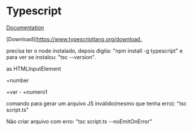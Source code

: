 # Typescript

[Documentation](https://www.typescriptlang.org/docs/)

[Download](https://www.typescriptlang.org/download_

precisa ter o node instalado, depois digita: "npm install -g typescript" e para ver se instalou: "tsc --version".

as HTMLInputElement

+number

+var      -     +numero1

comando para gerar um arquivo JS inválido(mesmo que tenha erro): "tsc script.ts"

Não criar arquivo com erro: "tsc script.ts --noEmitOnError"

